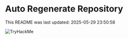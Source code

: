 # Auto Regenerate Repository

This README was last updated: 2025-05-29 23:50:58

 ![TryHackMe](https://tryhackme.com/badge/533634)